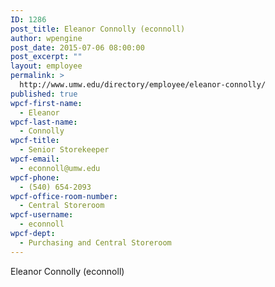 ```yaml
---
ID: 1286
post_title: Eleanor Connolly (econnoll)
author: wpengine
post_date: 2015-07-06 08:00:00
post_excerpt: ""
layout: employee
permalink: >
  http://www.umw.edu/directory/employee/eleanor-connolly/
published: true
wpcf-first-name:
  - Eleanor
wpcf-last-name:
  - Connolly
wpcf-title:
  - Senior Storekeeper
wpcf-email:
  - econnoll@umw.edu
wpcf-phone:
  - (540) 654-2093
wpcf-office-room-number:
  - Central Storeroom
wpcf-username:
  - econnoll
wpcf-dept:
  - Purchasing and Central Storeroom
---
```

Eleanor Connolly (econnoll)